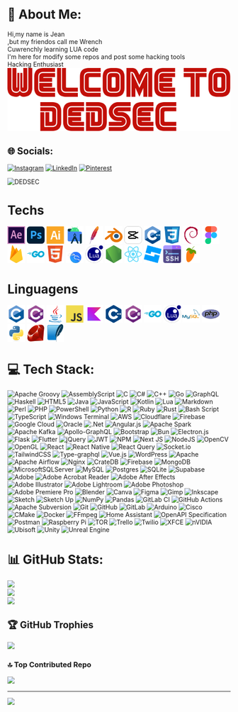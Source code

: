 <!--                                                                                                 
                                                                                                
                                                                                                
                                                                                                
                                                                                                
                                                                                                
                                                                                                
                                             ▓█████▓                                            
                                         ░█████▓░██████░                                        
                                      ▒█████▓      ░██████▒                                     
                                   ▒██████░           ▒██████░                                  
                                ▒██████░                 ▒██████░                               
                              ▓█████▒                       ▓█████▒                             
                           ░█████▓                             ██████                           
                         ░█████░                                 ▒█████                         
                        █████                                       ████▓                       
                      ░█████████▓▒░                              ░▒▓██████                      
                      ▓█████████████████████▓░░       ░░▓█████████████████▒                     
                      ██████████  ▓██▓██████████████████████████▓  ███████▓                     
                      ███████████  ░   ████████████████████▓  ░▒ ░█████████                     
                      ████████████   ▒███████████████████████   ▓███████▓██                     
                     ▒█▓████████░    ████████████████████████    ███████ ▓█                     
                     ▒█▒░██████▓  ██  ▓████████▓▒▒▓█████████ ░█▓  █████▒ ▒█▒                    
                     ▓█▒ ░███████████░ █████░        ▒████▓ ▒█████████▒  ░█▒                    
                     ████░ ▓████████████▒               ░████████████░   ░██                    
                     ██████▒ ▒██████▓     ▒███████████▒    ░███████▒   ▒████                    
                     ██▒█████▓         ▒█████████████████▒          ░███████                    
                     ██░▒██████▒      █████ ▓███████ ▓█████░       ██████▒██                    
                     ██░ ▒░▓██████▓  █████▓▓▒███████░▓▓█████░  ░█████▒░█░ ██                    
                    ░██░  ███▓ ░████████████████████████████████▒ ░████▒  ██                    
                    ░██░   ███████████▒ ▓███░███████▓███░░████████████▒   ██                    
                    ░██░    ▒████▓█████████░ ░████▒  █████████▓████▒▒▒   ░██                    
                     ██▒     █████████▒██████████████████▓▓█████████░    ▒██                    
                     ▓██      ▓██████ ░██████░ ██▒ ██████▓░▒███████      ██▓                    
                      ▓██       ████████████▒▓████▓░█████████████░      ██▓                     
                       ░██       ░▓██████████▒███████████████▓█▒       ██▒                      
                         ██        ▒██▒░████▓ ▓███ ▓████░▒███▒        ██                        
                          ▒█░        ▒███████████████████▓▒░        ░█▓                         
                            █▒         ▓█████ ████ ██████          ░█░                          
                             ▒█          ▒████████████▒           ▓▓                            
                               █            ▓██████▓             █                              
                                ▒░                              ▒                               
                                ⢸⣿⣿⣿⣿⣿⣿⣿⣿⣿⣿⣿⣿⣿⣿⣿⣿⣿⣿⣿⣿⣿⣿⣿⣿⣿⣿⣿⣿⣿⣿⣿⣿⣿⣿⣿⣿⣿⣿⣿⣿⣿⣿⣿⣿⣿⣿⣿⣿⣿⣿⣿⣿⣿⣿⣿⣿⣿⣿⣿⣿⣿⣿⣿⣿⣿⣿⣿⣿⣿⣿⣿⣿⣿⣿⣿⣿⣿⣿⣿⣿⣿⣿⣿⣿⣿⣿⣿⣿⣿⣿⣿⣿⣿⣿⣿⣿⡇
⢸⣿⣿⣿⣿⣿⣿⣿⣿⣿⣿⣿⣿⣿⣿⣿⣿⣿⣿⣿⣿⣿⣿⣿⣿⣿⣿⣿⣿⣿⣿⣿⣿⣿⣿⣿⣿⣿⣿⣿⣿⣿⣿⣿⣿⣿⣿⣿⣿⣿⣿⣿⣿⣿⣿⣿⣿⣿⣿⣿⣿⣿⣿⣿⣿⣿⣿⣿⣿⣿⣿⣿⣿⣿⣿⣿⣿⣿⣿⣿⣿⣿⣿⣿⣿⣿⣿⣿⣿⣿⣿⣿⣿⣿⣿⣿⣿⡇
⢸⣿⣿⣿⣿⣿⣿⣿⣿⣿⣿⣿⣿⣿⣿⣿⣿⣿⣿⣿⣿⣿⣿⣿⣿⣿⣿⣿⣿⣿⣿⣿⣿⣿⣿⣿⣿⣿⣿⣿⣿⣿⣿⣿⣿⣿⣿⣿⣿⣿⣿⣿⣿⣿⣿⣿⣿⣿⣿⣿⣿⣿⣿⣿⣿⣿⣿⣿⣿⣿⣿⣿⣿⣿⣿⣿⣿⣿⣿⣿⣿⣿⣿⣿⣿⣿⣿⣿⣿⣿⣿⣿⣿⣿⣿⣿⣿⡇
⢸⣿⣿⣿⣿⣿⣿⣿⣿⣿⣿⣿⣿⣿⣿⣿⣿⣿⣿⣿⣿⣿⣿⣿⣿⣿⣿⣿⣿⣿⣿⣿⣿⣿⣿⣿⣿⣿⣿⣿⣿⣿⣿⣿⣿⣿⣿⣿⣿⣿⣿⣿⣿⣿⣿⣿⣿⣿⣿⣿⣿⣿⣿⣿⣿⣿⣿⣿⣿⣿⣿⣿⣿⣿⣿⣿⣿⣿⣿⣿⣿⣿⣿⣶⣶⣿⣧⣤⣶⣿⣿⣿⣿⣿⣿⣿⣿⡇
⢸⣿⣿⣿⣿⣿⣿⣿⣿⣿⣿⣿⣿⣿⣿⣿⣿⣿⣿⣿⣿⣿⣿⣿⣿⣿⣿⣿⣿⣿⣿⣿⣿⣿⣿⣿⣿⣿⣿⣿⣿⣿⣿⣿⣿⣿⣿⣿⣿⣿⣿⣿⣿⣿⣿⣿⣿⣿⣿⣿⣿⣿⣿⣿⣿⣿⣿⣿⣿⣿⣿⣿⣿⣿⣿⣿⣿⣿⣿⣿⣿⣿⣿⣿⣿⣿⣿⣿⣿⣿⣿⣿⣿⣿⣿⣿⣿⡇
⢸⣿⣿⣿⣿⣿⣿⣿⣿⣿⣿⣿⣿⣿⣿⣿⣿⣿⣿⣿⣿⣿⣿⣿⣿⣿⣿⣿⣿⣿⣿⣿⣿⣿⣿⣿⣿⣿⣿⣿⣿⣿⣿⣿⣿⣿⣿⣿⣿⣿⣿⣿⣿⣿⣿⣿⣿⣿⣿⣿⣟⣿⣿⣿⣿⣿⣿⣛⡛⡿⢿⣿⣿⣿⣿⣿⣿⣿⣿⣿⣿⣿⣿⣿⣿⣿⣿⣿⣿⣿⣿⣿⣿⣿⣿⣿⣿⡇
⢸⣿⣿⣿⣿⣿⣿⣿⣿⣿⣿⣿⣿⣿⣿⣿⣿⣿⣿⣿⣿⣿⣿⣿⣿⣿⣿⣿⣿⣿⣿⣿⣿⣿⣿⣿⣿⣿⣿⣿⣿⣿⣿⣿⣿⣿⣿⣿⣿⣿⣿⣿⣿⣿⡿⢿⣹⣽⣿⣿⣿⣿⣿⣿⣿⣿⣾⣿⣿⣷⣦⣌⣹⣿⣿⣿⣿⣿⣿⣿⣿⣿⣿⣿⣿⣿⣿⣿⣿⣿⣿⣿⣿⣿⣿⣿⣿⡇
⢸⣿⣿⣿⣿⣿⣿⣿⣿⣿⣿⣿⣿⣿⣿⣿⣿⣿⣿⣿⣿⣿⣿⣿⣿⣿⣿⣿⣿⣿⣿⣿⣿⣿⣿⣿⣿⣿⣿⣿⣿⣿⣿⣿⣿⣿⣿⣿⣿⣿⣿⣿⡿⣯⣴⣿⣿⣿⣿⣿⣿⣿⣿⣿⣿⣿⣿⣿⣿⣿⣿⣿⣿⣯⡹⢿⣿⣿⣿⣿⣿⣿⣿⣿⣿⣿⣿⣿⣿⣿⣿⣿⣿⣿⣿⣿⣿⡇
⢸⣿⣿⣿⣿⣿⣿⣿⣿⣿⣿⣿⣿⣿⣿⣿⣿⣿⣿⣿⣿⣿⣿⣿⣿⣿⣿⣿⣿⣿⣿⣿⣿⣿⣿⣿⣿⣿⣿⣿⣿⣿⣿⣿⣿⣿⣿⣿⣿⣿⣿⠋⣴⣿⣼⣿⣿⣿⣿⣿⣿⣿⣿⣿⣿⣿⣿⣿⣿⣿⣿⣿⣿⣿⣷⣌⢿⣿⣿⣿⣿⣿⣿⣿⣿⣿⣿⣿⣿⣿⣿⣿⣿⣿⣿⣿⣿⡇
⢸⣿⣿⣿⣿⣿⣿⣿⣿⣿⣿⣿⣿⣿⣿⣿⣿⣿⣿⣿⣿⣿⣿⣿⣿⣿⣿⣿⣿⣿⣿⣿⣿⣿⣿⣿⣿⣿⣿⣿⣿⣿⣿⣿⣿⣿⣿⣿⣿⣿⠃⣾⣷⣾⣿⣿⣿⣿⣿⣿⣿⣿⣿⣿⣿⣿⣿⣿⣿⣿⣿⣿⣿⡟⣿⣿⡬⢿⣿⣿⣿⣿⣿⣿⣿⣿⣿⣿⣿⣿⣿⣿⣿⣿⣿⣿⣿⡇
⢸⣿⣿⣿⣿⣿⣿⣿⣿⣿⣿⣿⣿⣿⣿⣿⣿⣿⣿⣿⣿⣿⣿⣿⣿⣿⣿⣿⣿⣿⣿⣿⣿⣿⣿⣿⣿⣿⣿⣿⣿⣿⣿⣿⣿⣿⣿⣿⣿⡏⢸⣿⣿⣿⣿⣿⣿⣿⣿⣿⣿⣿⣿⣿⣿⣿⣿⣿⣿⣿⣿⣿⣿⣿⣻⣿⣿⡈⣿⣿⣿⣿⣿⣿⣿⣿⣿⣿⣿⣿⣿⣿⣿⣿⣿⣿⣿⡇
⢸⣿⣿⣿⣿⣿⣿⣿⣿⣿⣿⣿⠿⠟⣿⣉⣭⣭⣭⡿⣿⣻⡿⣿⣿⣿⣿⣿⣿⣿⣿⣿⣿⣿⣿⣿⣿⣿⣿⣿⣿⣿⣿⣿⣿⣿⣿⣿⣿⠃⣿⡏⣿⣿⣿⣿⣿⣿⣿⣿⣿⣿⣿⣿⣿⣿⣿⣿⣿⣿⣿⣿⣿⣿⡏⣿⣿⣧⣿⣿⣿⣿⣿⣿⣿⣿⣿⣿⣿⣿⣿⣿⣿⣿⣿⣿⢿⡃
⢸⣿⣿⣿⣿⣿⣿⣿⣿⡿⢋⣤⢶⣿⣿⣿⣿⣿⣿⣿⣿⣿⣷⣿⣟⣿⣿⣿⣿⣿⣿⣿⣿⣿⣿⣿⣿⣿⣿⣿⣿⣿⣿⣿⣿⣿⣿⣿⣿⡇⢹⣷⣹⣿⣿⣿⣿⣿⣿⣿⣿⣿⣿⣿⣿⣿⣿⡿⠛⠛⠻⠿⠿⢿⣿⣿⣟⣹⣿⣿⣿⣿⣿⣿⣿⣿⣿⣿⣿⣿⣿⣿⣿⣿⣿⢿⣾⡇
⢸⣿⣿⣿⣿⣿⣿⣿⠏⣠⣿⣿⣿⣿⣿⣿⣿⣿⣿⣿⣿⣿⣿⣿⣿⣿⣿⣿⣿⣿⣿⣿⣿⣿⣿⣿⣿⣿⣿⣿⣿⣿⣿⣿⣿⣿⣿⣿⣿⡇⢸⣿⡏⢹⣿⣿⣿⡿⠟⠛⠛⠿⣿⣿⣿⣿⣿⠀⠐⠛⠛⠃⠀⢢⠀⢹⣿⡟⣿⣿⣿⣿⣿⣿⣿⣿⣿⣿⣿⣿⣿⣿⣿⢳⣾⣿⣿⡇
⢸⣿⣿⣿⣿⣿⣿⡏⢰⣿⣿⣿⣿⣿⣿⣿⣿⣿⣿⣿⣿⣿⣿⣿⣿⣿⣿⣹⢿⣿⣿⣿⣿⣿⣿⣿⣿⣿⣿⣿⣿⣿⣿⣿⣿⣿⣿⣿⣿⣧⢸⡟⣿⠀⣿⡿⠋⠀⠂⠀⠀⠀⠹⣿⡖⣿⣿⠀⠀⠀⠀⠀⠀⢸⠿⠀⣿⣴⣿⣿⣿⣿⣿⣿⣿⣿⣿⣿⣿⣿⣿⣿⣿⣾⣿⣿⣿⡇
⢸⣿⣿⣿⣿⣿⡏⢠⡿⣿⣿⣿⣿⣿⣿⣿⣿⣿⣿⣿⣿⣿⣿⣿⣿⣿⣿⣿⠾⣿⣿⣿⣿⣿⣿⣿⣿⣿⣿⣿⣿⣿⣿⣿⣿⣿⣿⣿⣿⣿⣆⢳⣻⣶⡟⠀⠀⠀⠀⠀⢸⠃⠀⣿⠧⠛⢿⣄⡀⠀⠀⣀⢀⠾⠀⢸⣿⣶⡿⣿⣿⣿⣿⣿⣿⣿⣿⣿⣿⣿⣿⣿⣿⢻⣿⣿⣿⠇
⢸⣿⣿⣿⣿⣿⠁⠋⠀⣿⣿⣿⣿⣿⣿⣿⣿⣿⣿⣿⣿⣿⣿⣿⣿⣿⣿⣿⠀⣿⣿⣿⣿⣿⣿⣿⣿⣿⣿⣿⣿⣿⣿⣿⣿⣿⣿⣿⣿⣿⣿⣦⠹⣻⡇⠀⠀⠀⠀⠀⠘⠀⣰⡏⠀⠀⠀⠻⣿⣶⣤⣉⣉⣠⣴⣿⣿⣿⢁⣿⣿⣿⣿⣿⣿⣿⣿⣿⣿⣿⣿⣿⣿⣼⡿⠋⠀⠀
⢸⣿⣿⣿⣿⣿⡇⠀⢠⣿⣿⣿⣿⣿⣿⣿⣿⣿⣿⣿⣿⣿⣿⣿⣿⡿⢿⣿⢰⣿⣿⣿⣿⣿⣿⣿⣿⣿⣿⣿⣿⣿⣿⣿⣿⣿⣿⣿⣿⣿⣿⣿⣆⠱⢾⡄⠀⠀⠀⠀⠀⣠⣿⠀⠀⠀⠀⠀⢻⣿⣿⣿⣿⣿⣿⣿⡍⢡⣾⣿⣿⣿⣿⣿⣿⣿⣿⣿⣿⣿⣿⣿⡼⡄⠀⠀⠀⠀
⢸⣿⣿⣿⣿⣿⠀⢰⠋⠉⠀⠀⠀⠀⠈⣿⣿⣿⡿⠿⢿⣿⣿⣿⡿⣡⣿⡟⣸⣿⣿⣿⣿⣿⣿⣿⣿⣿⣿⣿⣿⣿⣿⣿⣿⣿⣿⣿⣿⣿⣿⣿⣿⡆⢾⣿⣶⣀⣀⣶⣿⣿⣿⣦⣀⣤⢦⣤⣿⣿⣿⣿⣿⠟⢋⡿⢇⢸⣿⣿⣿⣿⣿⣿⣿⣿⣿⣿⣿⣿⣿⣿⣧⠙⣄⠀⠀⠀
⢸⣿⣿⣿⣿⡿⠃⡄⠀⠀⠀⠰⠀⠀⣠⡯⣽⡛⠀⠀⡀⠈⠻⣿⡧⣾⠏⣰⣿⣿⣿⣿⣿⣿⣿⣿⣿⣿⣿⣿⣿⣿⣿⣿⣿⣿⣿⣿⣿⣿⣿⣿⣿⣿⡌⠿⠿⠿⣿⣿⣿⣿⣿⣿⣿⣿⣿⣿⣿⣿⣿⣿⣿⣧⣿⠃⢸⠈⣿⣿⣿⣿⣿⣿⣿⣿⣿⣿⣿⣿⣿⣿⣿⡇⣼⣟⡶⡆
⢸⣿⣿⣿⣿⡇⠸⣿⣦⡀⠀⣀⣠⣾⠟⠃⢿⣧⠀⠀⠁⠘⠀⠘⣇⠀⣰⣿⣿⣿⣿⣿⣿⣿⣿⣿⣿⣿⣿⣿⣿⣿⣿⣿⣿⣿⣿⣿⣿⣿⣿⣿⣿⣿⣿⣿⣶⡀⠘⢿⡿⣿⣿⣿⣿⣿⣿⠻⣿⣿⣿⡟⢃⣡⡧⠀⣾⠀⣿⣿⣿⣿⣿⣿⣿⣿⣿⣿⣿⣿⣿⣿⣿⣷⣮⣙⠳⡇
⢸⣿⣿⣿⣿⣿⡶⢈⢛⣿⣿⣿⡿⠋⢀⡆⢸⣿⡀⠀⠦⠄⠀⣸⡇⣴⣿⣿⣿⣿⣿⣿⣿⣿⣛⣿⣷⣶⣷⣶⣾⣍⠻⣿⣿⣿⣿⣿⣿⣿⣿⣿⣿⣿⣿⣿⣿⣇⠀⠈⠓⠿⡿⣿⡟⣻⢩⣯⣽⣷⠙⠃⠈⠁⢠⠴⡞⢰⣿⣿⣿⣿⣿⣿⣿⣿⣿⣿⣿⣿⣿⣿⣿⣿⣿⣿⣷⡄
⢀⠸⣿⣿⣿⣿⠃⡼⢻⣿⣿⣟⣣⣀⡈⠁⢸⣿⣿⣿⣶⣾⢯⣿⢻⣿⣿⣿⣿⣿⣿⣿⢳⣿⣿⣿⣿⣿⣿⣿⣿⣿⣷⡌⢿⣿⣿⣿⣿⣿⣿⣿⣿⣿⣿⣿⣿⣿⡄⠀⠁⠑⡓⠛⠃⠉⣈⠉⠀⠀⠀⠀⠀⣀⣾⣾⡐⣿⣿⣿⣿⣿⣿⣿⣿⣿⣿⣿⣿⣿⣿⣿⣿⣿⣿⣿⣿⡇
⠸⠆⢻⣿⣿⡟⢰⣷⠀⠪⢝⡻⢿⣿⣿⣿⣿⣿⣿⢿⣩⡷⢂⣼⣿⣿⣿⣿⣿⣿⡟⠉⠋⠁⠈⢿⣿⠃⠀⠈⠙⢿⣿⣿⠈⣿⣿⣿⣿⣿⣿⣿⣿⣿⣿⣿⣿⣿⣷⣀⠀⠀⢳⣀⠀⡀⢀⠀⣀⣠⣖⢺⣟⣛⢸⣿⠁⣿⣿⣿⣿⣿⣿⣿⣿⣿⣿⣿⣿⣿⣿⣿⣿⣿⣿⣿⣿⡇
⠀⠀⢸⣿⣿⣧⠘⣿⣇⢀⠀⠁⠘⠐⠗⠾⠿⠿⠧⣼⣿⠇⣾⣿⣿⣿⣿⣿⣿⣿⣿⠀⠀⣠⣀⣀⣹⣷⡀⠀⠀⠀⠀⢻⠀⣿⣿⣿⣿⣿⣿⣿⣿⣿⣿⣿⣿⣿⣿⣿⣿⣷⠐⣍⣧⣽⣬⣧⣼⣿⣿⣿⣿⣿⡿⠟⠀⡛⣿⣿⣿⣿⣿⣿⣿⣿⣿⣿⣿⣿⣿⣿⣿⣿⣿⣿⣿⡇
⢸⢃⣸⣿⣿⣿⣧⠸⣿⣿⣤⣀⣆⠠⢠⠤⠤⣤⣶⣼⡟⢰⣿⣿⣿⣿⣿⣿⣿⣿⣿⡌⡹⠋⠉⠽⠿⣿⣿⡄⠺⠣⠀⣾⢠⣿⣿⣿⣿⣿⣿⣿⣿⣿⣿⣿⣿⣿⣿⣿⣿⣿⣧⠹⣾⣿⣿⣿⣿⣿⣿⣿⠟⠋⠀⣠⡞⠀⣿⣿⣿⣿⣿⣿⣿⣿⣿⣿⣿⣿⣿⣿⣿⣿⣿⣿⣿⡇
⠘⣸⣿⣿⣿⣿⣿⣆⠻⣿⣿⣿⣿⣿⣿⣿⣿⡿⠟⢉⣴⣿⣿⣿⣿⣿⣿⣿⣿⣿⣿⣧⡁⠀⠀⠀⠀⠈⠙⠃⠀⣇⡐⠃⣼⣿⣿⣿⣿⢿⣷⣦⣍⣻⡛⣿⣿⣿⣿⣿⣿⣿⣿⣿⣿⣿⣶⡯⣝⣿⣿⣷⣶⣶⠛⣿⣿⣧⠸⣿⣿⣿⣿⣿⣿⣿⣿⣿⣿⡟⣿⣟⣻⣟⠛⠛⠿⡇
⢰⣿⣿⣿⣿⣿⣿⣿⣷⠀⢩⣟⡛⠿⠿⠛⢉⣠⡔⠒⢠⣿⣿⣿⣿⣿⣿⣿⣿⣿⣿⣿⣿⣾⡄⢠⠀⠀⠀⠀⢸⠟⠉⠈⣿⣿⣿⣿⠇⣘⣻⣻⣿⢻⣿⣷⡿⠿⡛⢿⣟⣿⣿⣿⡿⣛⣻⣿⡇⠉⠀⠀⠉⠁⢠⣿⡏⢹⣿⣷⣾⣿⣍⢻⣿⣿⣿⣿⣿⡿⢿⣿⣿⣿⣿⣿⣷⡆
⢨⣭⣉⣿⡿⠟⠋⠐⠺⠂⣿⣤⣏⢙⣿⣿⣿⠛⠃⠀⠻⠿⣿⣿⣿⣿⣿⣿⣿⣿⣿⣿⣿⣟⠁⠈⠀⠀⠀⢠⡾⢶⠋⡀⢹⣿⣿⣏⣿⣿⣿⣿⣿⣉⡁⠹⣿⡌⣿⣿⡿⠉⠉⠀⣀⣀⡀⠈⠁⠨⠀⠀⠀⠀⠊⠙⢃⠈⠍⠉⣿⣿⡿⠟⠛⠛⠛⢉⣉⣭⣿⣿⣿⡆⢉⠉⠁⡄
⠈⠻⢿⣟⠁⠀⠀⠀⠀⠒⠈⠙⠻⠿⣿⣿⣿⠏⠉⠉⠑⢶⣦⡉⢻⣿⣿⣿⣿⡿⠿⠿⣿⣿⡀⠀⠀⠃⢀⣾⡏⠉⠙⠀⠈⣿⣿⣇⣹⣿⣿⣿⣿⣏⠀⠂⢸⣿⣿⣼⠀⠀⠀⠀⠀⠠⠄⠀⠀⠀⣀⣀⣀⡀⠂⢀⣩⣴⣶⠿⠛⠉⠀⢠⣤⡄⠯⣾⣿⣿⣿⣿⣿⠇⠀⠻⠀⠀
⠀⠀⣀⠙⣿⣶⣤⣀⡈⢀⣿⣿⣶⣶⣤⣴⣾⠀⠀⠀⠀⠀⣻⣿⣤⣿⣷⣶⣿⣿⣿⣷⣷⣦⣥⠆⣠⣾⣿⠟⠓⠀⠀⡀⠀⠈⠍⠛⢉⣿⣿⣿⣿⣿⡆⠀⣶⡻⣿⡿⠙⢻⣿⣶⣿⣶⣶⣶⣤⣾⣿⣿⣿⣿⣿⠿⠛⡉⠀⠀⠀⠊⢀⣼⣿⠻⣿⣿⣿⣿⣿⣿⣿⡀⠀⠀⡀⠀
⢀⠀⢻⣇⠙⣽⠛⠿⢿⣾⣿⣿⣿⣿⣿⡏⢀⣤⣴⣾⣿⣿⣿⣿⣿⡛⠋⠉⠉⠉⠉⠛⣿⣿⣿⡁⢈⠉⢁⣀⠀⠀⠘⠒⢂⡀⠄⠉⢹⣿⠿⠟⠛⠁⠀⠀⢻⣷⡆⠀⣾⣿⣿⣿⣿⣿⣿⣿⣿⠹⠿⠿⠛⠉⠀⠐⠋⠡⠀⡀⠀⣠⣾⡟⢻⣷⣿⣿⣿⣿⣿⣿⣿⣷⡀⠀⠁⠀
⠀⠀⠈⠛⣷⣤⣀⡀⣾⣿⣿⣿⣿⣿⣿⣧⠸⡿⠟⠛⠉⠁⢠⣿⣿⠃⠀⠀⠀⠀⠀⣼⣿⣿⣿⣿⠀⠈⣿⣿⡷⠉⢙⣩⠅⢠⣤⣤⣿⣿⠆⣠⠀⠀⡀⠀⠀⠹⣷⡀⠙⢿⣿⣿⣿⣿⣿⠏⢁⡀⠀⠀⠀⠀⠀⠀⢀⣐⣉⣴⣾⣿⠟⠀⠀⣿⣿⣧⣿⣿⣿⣫⠟⢻⣷⠀⠀⡀
⠀⠀⠀⠀⢌⠙⠻⣿⡏⠁⣀⠀⠙⠛⠋⠁⠀⠀⠀⢀⣠⣴⣿⣿⠃⠀⠀⠀⠀⠀⢸⣿⣿⣿⣿⣃⣀⣀⠙⠟⢀⣀⡀⠀⣀⡸⢿⣿⣿⠇⣼⣷⣇⣰⠀⠀⠀⠀⠻⢷⡀⠈⢿⣿⠛⠛⠁⢠⣾⣿⣿⣿⡿⠻⡿⠿⠟⠛⣉⠙⢉⣀⣀⠀⢸⣿⡗⢸⣿⣿⡿⠃⡄⣿⣿⣇⠈⠁
⢸⣦⣀⠀⠀⠀⠀⠈⣷⣿⣿⣿⣷⣦⢿⣿⣶⡿⠿⠟⠛⠋⠉⢳⣧⠀⠀⠀⡠⠖⠋⣿⡿⣿⣿⠈⢍⠻⣿⠇⠘⠀⠈⠉⠀⢠⣾⣿⡏⠀⣿⣿⡿⢿⣀⡀⠀⣀⣠⣤⣧⣤⡀⠀⠀⠀⠐⠟⠛⠉⠁⠀⠀⠀⠂⠘⠓⠚⢁⠔⠀⠀⠈⢁⣼⣿⠟⡿⣿⡏⢀⣾⣇⢸⣿⣿⡄⠀
⠈⢿⠿⢿⣦⣤⡀⠺⠛⠿⢿⣿⡿⠋⠀⣀⠘⠉⠀⠀⠀⠀⠀⣸⣿⠀⢀⠎⣠⣾⢰⣿⡽⣿⣿⠀⠤⠠⣤⡆⠀⠲⠶⢶⣶⣾⣿⣿⣥⣞⡁⢹⣷⣈⣿⣷⣿⣿⣿⣿⣿⣿⣿⣷⣶⡦⠀⢠⡶⠀⠀⠀⠀⠀⢀⡀⠀⠀⠀⠐⢃⣸⣶⣿⣿⣯⡿⣱⣿⡇⢼⣿⣿⢸⣿⣿⡷⠀
⠐⠢⠀⠀⠉⠉⠛⣷⣦⣄⣸⣥⣀⣠⣦⣤⣤⣤⣤⣶⣦⣾⣿⡿⠃⢀⡌⢰⣿⡿⢸⣿⡇⣿⣿⣇⣀⣀⠈⠉⠀⣀⡀⠀⢠⣿⣿⡏⢨⢹⣷⢸⣿⣿⡌⠙⠿⠿⢿⣿⣏⣿⣿⣿⣧⠀⡆⢸⣿⣄⠀⠀⠀⠀⠈⢓⣀⣤⣴⣾⣿⣿⡿⣿⠟⠁⠀⢹⣿⣿⡌⣿⣿⢸⣿⣿⡇⡄
⠀⠀⠀⠀⠀⠀⠀⠀⠀⠀⠀⠀⠀⠀⠀⠀⠀⠀⠀⠀⠀⠀⠀⠀⠀⠀⠀⠀⠀⠀⠀⠀⠀⠀⠀⠀⠀⠀⠀⠀⠀⠀⠀⠀⠀⠀⠀⠀⠀⠀
⠀⠀⠀⠀⠀⠀⠀⠀⠀⠀⠀⠀⠀⠀⠀⠀⠀⠀⠀⠀⠀⠀⠀⠀⠀⠀⠀⠀⠀⠀⠀⠀⠀⠀⠀⠀⠀⠀⠀⠀⠀⠀⠀⠀⠀⠀⠀⠀⠀⠀
⠀⠀⠀⠀⠀⠀⠀⠀⠀⠀⠀⠀⠀⠀⠀⠀⠀⠀⠀⠀⠀⠀⠀⠀⠀⣀⣀⣀⣀⡀⠀⠀⠀⠀⠀⠀⠀⠀⠀⠀⠀⠀⠀⠀⠀⠀⠀⠀⠀⠀
⠀⠀⠀⠀⠀⠀⠀⠀⠀⠀⠀⠀⠀⠀⠀⠀⠀⠀⠀⠀⠀⠀⢀⣴⣿⣿⣿⣿⣿⣿⣷⡄⠀⠀⠀⠀⠀⠀⠀⠀⠀⠀⠀⠀⠀⠀⠀⠀⠀⠀
⠀⠀⠀⠀⠀⠀⠀⠀⠀⠀⠀⠀⠀⠀⠀⠀⠀⠀⠀⠀⠀⣴⣿⣿⣿⡿⣿⣿⣿⣿⣿⣿⡄⠀⠀⠀⠀⠀⠀⠀⠀⠀⠀⠀⠀⠀⠀⠀⠀⠀
⠀⠀⠀⠀⠀⠀⠀⠀⠀⠀⠀⠀⠀⠀⠀⠀⠀⠀⠀⠀⠀⣿⣿⣿⣿⠇⣿⠟⠻⢿⣿⠿⣧⠀⠀⠀⠀⠀⠀⠀⠀⠀⠀⠀⠀⠀⠀⠀⠀⠀
⠀⠀⠀⠀⠀⠀⠀⠀⠀⠀⠀⠀⠀⠀⠠⡗⠀⠀⠀⠀⠀⣿⣿⡿⢏⣞⠁⠀⠀⢸⣏⠀⠀⠀⠀⠀⠀⠀⠀⠀⠀⠀⠀⠀⠀⠀⠀⠀⠀⠀
⠀⠀⠀⠀⠀⠀⠀⠀⠀⠀⠀⠀⠀⠀⢰⠇⠀⠀⠀⠀⠀⠹⣧⠚⠻⣿⣧⣴⣶⠋⠉⣶⡶⠀⠀⠀⠀⠀⠀⠀⠀⠀⠀⠀⠀⠀⠀⠀⠀⠀
⠀⠀⠀⠀⠀⠀⠀⠀⠀⠀⠀⠀⠀⣤⢐⢀⡀⠀⠀⠀⠀⠀⠙⠐⣶⡆⠀⢹⣿⣶⣶⡏⠀⠀⠀⠀⠀⠀⠀⠀⠀⠀⠀⠀⠀⠀⠀⠀⠀⠀
⠀⠀⠀⠀⠀⠀⠀⠀⠀⠀⠀⣠⢫⡇⠾⢸⡇⡇⠀⠀⠀⠀⠀⠀⣿⣿⣄⣀⣀⣈⣈⠀⠀⠀⠀⠀⠀⠀⢀⢤⣀⠀⠀⠀⠀⠀⠀⠀⠀⠀
⠀⠀⠀⠀⠀⠀⠀⠀⠀⠀⠀⠻⡜⠇⡇⡸⢰⠇⠀⠀⠀⠀⠀⠀⠀⣉⣛⣛⠻⣿⡿⠇⠀⠀⠀⠀⠀⠀⠀⠶⣍⡑⡀⠀⠀⠀⠀⠀⠀⠀
⠀⠀⠀⠀⠀⠀⠀⠀⠀⠀⠀⠀⠙⡀⠠⠀⠃⠀⠀⠀⠀⠀⠀⠀⣐⣒⣚⡙⠁⠀⠀⠀⠀⠀⠀⠀⠀⠀⣰⡶⠀⣿⣷⠀⠀⠀⠀⠀⠀⠀
⠀⠀⠀⠀⠀⠀⠀⠀⠀⠀⠀⠀⢰⣶⢠⣥⢀⣀⠀⠀⠀⢀⠄⠀⣚⠛⠉⢉⡀⠒⠤⡀⠀⠀⠀⠀⠀⠀⠈⠉⢰⣿⠹⠀⠀⠀⠀⠀⠀⠀
⠀⠀⠀⠀⠀⠀⠀⠀⠀⠀⠀⠀⢸⣇⣿⢁⠈⣩⣭⢩⡀⠀⢀⣠⣤⣤⠶⢠⣤⣦⡐⣂⡀⠡⣦⢠⣤⣥⡀⠀⢀⣍⣀⡄⠀⠀⠀⠀⠀⠀
⠀⠀⠀⠀⠀⠀⠀⠀⠀⠀⠀⠀⣿⣿⡇⣿⡇⡿⢡⠈⠷⣄⡀⠉⠉⠉⠁⠈⠻⣿⠃⠈⠀⢀⠀⡘⢿⣿⠃⠀⠈⠻⣿⡇⠀⠀⠀⠀⠀⠀
⠀⠀⠀⠀⠀⠀⠀⠀⠀⠀⠀⠀⣿⣿⣿⡟⢰⠇⠈⢧⣀⠈⠉⠛⠛⠛⠛⢋⡀⢻⣧⠀⠀⠉⢀⡹⠌⢻⣧⠀⠀⢸⡎⠁⠀⠀⠀⠀⠀⠀
⠀⠀⠀⠀⠀⠀⠀⠀⠀⠀⠀⠀⠙⣿⡏⠁⠈⠀⢦⡀⠉⠛⠷⠶⠶⠶⠞⠋⠁⠻⣿⡆⠉⠒⠚⠀⡀⠀⠹⣷⡀⠸⠁⠀⠀⠀⠀⠀⠀⠀
⠀⠀⠀⠀⠀⠀⠀⠀⠀⠀⠀⠀⠀⠈⠁⠀⠀⠐⣌⠛⢶⣤⣄⣀⣀⣀⣀⣤⠞⠀⢿⣧⠑⠦⠤⠴⠃⠀⠀⠙⠟⠀⠀⠀⠀⠀⠀⠀⠀⠀
⠀⠀⠀⠀⠀⠀⠀⠀⠀⠀⠀⠀⠀⠀⠀⠀⠀⠀⠘⢷⣤⣈⠉⠛⠛⠋⠉⣀⣤⠞⢸⣧⠑⢄⡀⠀⢀⠄⠀⠀⠀⠀⠀⠀⠀⠀⠀⠀⠀⠀
⠀⠀⠀⠀⠀⠀⠀⠀⠀⠀⠀⠀⠀⠀⠀⠀⠀⠀⠀⠀⠈⠙⠛⠿⠿⠿⠛⠋⠁⠀⠀⠉⠀⠀⠈⠉⠉⠀⠀⠀⠀⠀⠀⠀⠀⠀⠀⠀⠀⠀
⠀⠀⠀⠀⠀⠀⠀⠀⠀⠀⠀⠀⠀⠀⠀⠀⠀⠀⠀⠀⠀⠀⠀⠀⠀⠀⠀⠀⠀⠀⠀⠀⠀⠀⠀⠀⠀⠀⠀⠀⠀⠀⠀⠀⠀⠀⠀⠀⠀⠀
⠀⠀⠀⠀⠀⠀⠀⠀⠀⠀⠀⠀⠀⠀⠀⠀⠀⠀⠀⠀⠀⠀⠀⠀⠀⠀⠀⠀⠀⠀⠀⠀⠀⠀⠀⠀⠀⠀⠀⠀⠀⠀⠀⠀⠀⠀⠀⠀⠀⠀
⠀⠀⠀⠀⠀⠀⠀⠀⠀⠀⠀⠀⠀⠀⠀⠀⠀⠀⠀⠀⠀⠀⠀⠀⠀⠀⠀⠀⠀⠀⠀⠀⠀⠀⠀⠀⠀⠀⠀⠀⠀⠀⠀⠀⠀⠀⠀⠀⠀⠀
⠀⠀⠀⠀⠀⠀⠀⠀⠀⠀⠀⠀⠀⠀⠀⠀⠀⠀⠀⠀⠀⠀⠀⠀⠀⠀⠀⠀⠀⠀⠀⠀⠀⠀⠀⠀⠀⠀⠀⠀⠀⠀⠀⠀⠀⠀⠀⠀⠀⠀
⠀⠀⠀⠀⠀⠀⠀⠀⠀⠀⠀⠀⠀⠀⠀⠀⠀⠀⠀⠀⠀⠀⠀⠀⠀⠀⠀⠀⠀⠀⠀⠀⠀⠀⠀⠀⠀⠀⠀⠀⠀⠀⠀⠀⠀⠀⠀⠀⠀⠀⣿⣿⣿⣿⣿⣿⣿⣿⣿⣿⣿⣿⣿⣿⣿⣿⣿⣿⣿⣿⣿⣿⣿⣿⣿⣿⣿⣿⣿⣿⣿⣿⣿⣿⣿⣿⣿⣿⣿⣿⣿⣿⣿⣿⣿⣿⡇
⣿⣿⣿⣿⣿⣿⣿⣿⣿⣿⣿⣿⣿⣿⣿⣿⣿⣿⣿⣿⣿⣿⣿⣿⣿⣿⣿⣿⣿⣿⣿⣿⣿⣿⣿⣿⣿⣿⣿⣿⣿⣿⣿⣿⣿⣿⡇
⣿⣿⣿⣿⣿⣿⣿⣿⣿⣿⣿⣿⣿⣿⣿⣿⣿⣿⣿⣿⣿⣿⣿⣿⣿⣿⣿⣿⣿⣿⣿⣿⣿⣿⣿⣿⣿⣿⣿⣿⣿⣿⣿⣿⣿⣿⡇
⣿⣿⣿⣿⣿⣿⣿⣿⣿⣿⣿⣿⣿⣿⣿⣿⣿⣿⣿⣿⣿⣿⣿⣿⣿⣿⣿⣿⣿⣿⣿⣿⣿⣿⣿⣿⣿⣿⣿⣿⣿⣿⣿⣿⣿⣿⡇
⣿⣿⣿⣿⣿⣿⠿⣿⣿⣿⣿⣿⣿⣿⣿⣿⣿⣿⣿⣿⣿⣿⣿⣿⣿⣿⣿⣿⣿⣿⣿⣿⣿⣿⣿⣿⣿⣿⣿⣿⣿⣿⣿⣿⣿⣿⡇
⣿⣿⣿⣿⡿⢫⣾⡿⠿⠿⠟⠉⣿⣿⣿⣿⣿⣿⣿⣿⣿⣿⣿⣿⣿⣿⣿⣿⣿⣿⣿⣿⣿⣿⣿⣿⣿⣿⣿⣿⣿⣿⣿⣿⣿⣿⡇
⣿⣿⣿⠟⣱⠿⣩⣄⣶⣶⢦⠮⠭⠙⢛⣿⣿⣿⣿⣿⣿⣿⣿⣿⣿⣿⣿⣿⣿⣿⣿⣿⣿⣿⣿⣿⣿⣿⣿⣿⣿⣿⣿⣿⣿⣿⡇
⣿⣿⡏⣼⡇⣾⣿⡏⣿⣉⣉⠉⠉⠄⠠⢿⡇⣿⣿⣿⣿⣿⣿⣿⣿⣿⣿⣿⣿⣿⣿⣿⣿⣿⣿⣿⣿⣿⣿⣿⣿⣿⣿⣿⣿⣿⡇
⣿⣿⢰⣿⡇⣽⢛⠛⠻⠄⠒⢀⣲⣶⣿⣶⣄⠻⣿⣿⣿⣿⣿⣿⣿⣿⣿⣿⣿⣿⣿⣿⣿⣿⣿⣿⣿⣿⣿⣿⣿⣿⣿⣿⣿⣿⡇
⣿⣯⣘⣛⡃⣿⢠⣶⣿⣿⣷⣶⣬⣛⠿⣿⣿⣧⡙⢛⣿⣿⣿⣿⣿⣿⣿⣿⣿⣿⣿⣿⣿⣿⣿⣿⣿⣿⣿⣿⣿⣿⣿⣿⣿⣿⡇
⣿⣿⣿⣿⡇⡏⣾⣿⣿⣿⣿⣿⣿⣿⣷⣤⡙⢿⣷⡌⢉⣿⣿⣿⣿⣿⣿⣿⣿⣿⣿⣿⣿⣿⣿⣿⣿⣿⣿⣿⣿⣿⣿⣿⣿⣿⡇
⣿⣿⣿⣿⣷⢰⣿⣿⣿⣿⣿⣿⣿⣿⣿⣿⣡⡎⠟⣡⣾⣿⣿⣿⠿⠿⣿⣿⣿⣿⣿⣿⣿⣿⣿⣿⣿⣿⣿⣿⣿⣿⣿⣿⣿⣿⡇
⣿⣿⣿⣿⡇⠹⠿⢿⣿⣿⣿⣿⣿⣿⣿⣿⡟⣡⣾⣿⡿⢋⣅⣀⣿⣿⣇⣂⣨⡙⢿⣿⣿⣿⣿⣿⣿⣿⣿⣿⣿⣿⣿⣿⣿⣿⡇
⣿⣿⣿⠟⣠⣤⣤⣤⣄⡈⠙⠻⣿⢃⣿⠋⣼⣿⣿⣿⠃⣸⣿⣿⣿⣵⣾⣿⡟⢿⣆⢻⣿⣿⣿⣿⣿⣿⣿⣿⣿⣿⣿⣿⣿⣿⡇
⣿⣿⣿⢸⣿⣿⣿⣿⣿⣿⣷⣤⡈⡘⢿⢸⣿⣿⣿⣏⢘⡓⣿⢒⣚⡻⢿⣿⣇⢸⣿⢸⣿⣿⣿⣿⣿⣿⣿⣿⣿⣿⣿⣿⣿⣿⡇
⣿⣿⡇⣸⣿⣿⣿⣿⣿⣿⣿⣿⣷⣌⢲⡘⣿⣿⣿⣿⠸⠣⠹⠙⣿⡿⢸⡟⡿⣿⠁⣼⣿⣿⣿⣿⣿⣿⣿⣿⣿⣿⣿⣿⣿⣿⡇
⣿⣿⢡⣿⣿⣿⣿⣿⣿⣿⣿⣿⣿⣿⣦⠳⡜⢿⣿⣧⠰⡂⠃⣦⣬⠴⣷⠄⢊⡼⢣⣿⣿⣿⣿⣿⣿⣿⣿⣿⣿⣿⣿⣿⣿⣿⡇
⣿⡟⣼⣿⣿⣿⣿⣿⣿⣿⣿⣿⣿⣿⣿⣧⡹⠀⡙⢿⡇⠀⠒⠛⠟⢰⡆⠄⢨⣴⣿⣿⣿⣿⣿⣿⣿⣿⣿⣿⣿⣿⣿⣿⣿⣿⡇
⣿⡇⠃⢻⠏⣹⣿⣿⣿⣿⣿⣿⣿⣿⣿⣿⣧⢸⣿⣄⢻⣶⡆⠀⣾⡟⠀⠿⢠⣿⣿⣿⣿⣿⣿⣿⣿⣿⣿⣿⣿⣿⣿⣿⣿⣿⡇
⣿⠃⠀⠈⡀⣿⣿⣿⣿⣿⣿⣿⣿⣿⣿⣿⣿⠘⣿⣿⣇⢻⣧⡀⠉⣀⠎⠀⣿⣿⣿⣿⣿⣿⣿⣿⣿⣿⣿⣿⣿⣿⣿⣿⣿⣿⡇
⡿⢀⠐⠀⢠⢹⣿⣿⣿⠈⣿⣿⣿⣿⣿⣿⡟⣰⣿⣿⣿⠸⠟⡓⠄⠀⠃⠡⠯⠭⠭⠁⢸⣿⣿⣿⣿⣿⣿⣿⣿⣿⣿⣿⣿⣿⡇
⠇⠀⠈⠗⡀⠸⣿⣿⠏⢀⣿⣿⣿⣿⣿⢋⣰⣿⣿⣿⡿⠈⢡⡴⢠⣵⣶⠶⢟⠁⠁⠈⣿⣿⣿⣿⣿⣿⣿⣿⣿⣿⣿⣿⣿⣿⡇
⠀⡄⢀⢰⡀⣂⠿⠡⢂⣼⣷⣬⡝⢋⣤⣽⣟⣛⣛⠛⠠⣀⣼⡼⠍⢁⡦⠭⠐⢠⡴⣃⣿⣿⣿⣿⣿⣿⣿⣿⣿⣿⣿⣿⣿⣿⡇
⠀⣿⣆⡨⠁⠐⡤⢡⣿⣿⣿⣿⡇⢸⣿⣿⣿⣿⠇⠀⠁⣸⠤⣀⣀⣠⠤⢆⡴⠊⠀⣿⣿⣿⣿⣿⣿⣿⣿⣿⣿⣿⣿⣿⣿⣿⡇
⣦⣿⣿⣷⡄⠀⢄⢺⣿⣿⣿⣿⣇⣿⣿⣿⣿⣇⠈⠀⣤⠟⣀⣉⣀⠀⡠⠊⢀⠀⢸⣿⣿⣿⣿⣿⣿⣿⣿⣿⣿⣿⣿⣿⣿⣿⡇
⣿⣿⣿⣿⣿⣦⠻⢊⠻⣿⣿⣿⣿⣿⣿⣿⣿⠀⠀⣖⢱⠠⠭⢉⠱⠌⠱⡚⠁⢀⣾⣿⣿⣿⣿⣿⣿⣿⣿⣿⣿⣿⣿⣿⣿⣿⡇
⣿⣿⣿⣿⣿⣿⣧⡀⡀⠨⣝⠻⢿⣿⣿⣿⣿⣿⣿⡙⠀⢡⡴⢂⣠⡤⠅⠀⠀⣼⣿⣿⣿⣿⣿⣿⣿⣿⣿⣿⣿⣿⣿⣿⣿⣿⡇
⣿⣿⣿⣿⣿⣿⣿⣷⣄⠄⠢⣌⡲⢬⣙⡻⠿⠿⢋⣁⡼⠋⠀⢉⡀⠄⠂⠀⣼⣿⣿⣿⣿⣿⣿⣿⣿⣿⣿⣿⣿⣿⣿⣿⣿⣿⡇
⣿⣿⣿⣿⣿⣿⣿⣿⣿⣷⣄⡈⠅⣀⠉⠈⠄⣶⠟⣩⣶⣧⡈⢄⠐⠂⣠⣾⣿⣿⣿⣿⣿⣿⣿⣿⣿⣿⣿⣿⣿⣿⣿⣿⣿⣿⡇
⣿⣿⣿⣿⣿⣿⣿⣿⣿⣿⣿⣿⣷⣦⣍⣀⠐⢈⣾⣿⣿⣿⣿⣷⣶⣿⣿⣿⣿⣿⣿⣿⣿⣿⣿⣿⣿⣿⣿⣿⣿⣿⣿⣿⣿⣿⡇
⣿⣿⣿⣿⣿⣿⣿⣿⣿⣿⣿⣿⣿⣿⣿⣿⣿⣿⣿⣿⣿⣿⣿⣿⣿⣿⣿⣿⣿⣿⣿⣿⣿⣿⣿⣿⣿⣿⣿⣿⣿⣿⣿⣿⣿⣿⡇
⣿⣿⣿⣿⣿⣿⣿⣿⣿⣿⣿⣿⣿⣿⣿⣿⣿⣿⣿⣿⣿⣿⣿⣿⣿⣿⣿⣿⣿⣿⣿⣿⣿⣿⣿⣿⣿⣿⣿⣿⣿⣿⣿⣿⣿⣿⡇
⣿⣿⣿⣿⣿⣿⣿⣿⣿⣿⣿⣿⣿⣿⣿⣿⣿⣿⣿⣿⣿⣿⣿⣿⣿⣿⣿⣿⣿⣿⣿⣿⣿⣿⣿⣿⣿⣿⣿⣿⣿⣿⣿⣿⣿⣿⡇
⣿⣿⣿⣿⣿⣿⣿⣿⣿⣿⣿⣿⣿⣿⣿⣿⣿⣿⣿⣿⣿⣿⣿⣿⣿⣿⣿⣿⣿⣿⣿⣿⣿⣿⣿⣿⣿⣿⣿⣿⣿⣿⣿⣿⣿⣿⡇
⣿⣿⣿⣿⣿⣿⣿⣿⣿⣿⣿⣿⣿⣿⣿⣿⣿⣿⣿⣿⣿⣿⣿⣿⣿⣿⣿⣿⣿⣿⣿⣿⣿⣿⣿⣿⣿⣿⣿⣿⣿⣿⣿⣿⣿⣿⡇
⣿⣿⣿⣿⣿⣿⣿⣿⣿⣿⣿⣿⣿⣿⣿⣿⣿⣿⣿⣿⣿⣿⣿⣿⣿⣿⣿⣿⣿⣿⣿⣿⣿⣿⣿⣿⣿⣿⣿⣿⣿⣿⣿⣿⣿⣿⡇
⣿⣿⣿⣿⣿⣿⣿⣿⣿⣿⣿⣿⣿⣿⣿⣿⣿⣿⣿⣿⣿⣿⣿⣿⣿⣿⣿⣿⣿⣿⣿⣿⣿⣿⣿⣿⣿⣿⣿⣿⣿⣿⣿⣿⣿⣿⡇
⣿⣿⣿⣿⣿⣿⣿⣿⣿⣿⣿⣿⣿⣿⣿⣿⣿⣿⣿⣿⣿⣿⣿⣿⣿⣿⣿⣿⣿⣿⣿⣿⣿⣿⣿⣿⣿⣿⣿⣿⣿⣿⣿⣿⣿⣿⡇
⣿⣿⣿⣿⣿⣿⣿⣿⣿⣿⣿⣿⣿⣿⣿⣿⣿⣿⣿⣿⣿⣿⣿⣿⣿⣿⣿⣿⣿⣿⣿⣿⣿⣿⣿⣿⣿⣿⣿⣿⣿⣿⣿⣿⣿⣿⡇
⣿⣿⣿⣿⣿⣿⣿⣿⣿⣿⣿⣿⣿⣿⣿⣿⣿⣿⣿⣿⣿⣿⣿⣿⣿⣿⣿⣿⣿⣿⣿⣿⣿⣿⣿⣿⣿⣿⣿⣿⣿⣿⣿⣿⣿⣿⡇
⣿⣿⣿⣿⣿⣿⣿⣿⣿⣿⣿⣿⣿⣿⣿⣿⣿⣿⣿⣿⣿⣿⣿⣿⣿⣿⣿⣿⣿⣿⣿⣿⣿⣿⣿⣿⡟⠛⠻⠟⠛⠻⠿⠿⠿⠿⠳
⠀⠀⠀⠀⠀⠀⠀⠀⠀⠀⠀⠀⠀⠀⠀⠀⠀⠀⠀⠀⠀⠀⠀⠀⠀⠀⠀⠀⠀⠀⠀⠀⠀⠀⠀⠀⠀⠀⠀⠀⠀⠀⠀⠀⠀⠀⠀⠀⠀⠀⠀⠀⠀⠀⠀⠀⠀⠀⠀⠀⠀⠀⠀⠀⠀
⠀⠀⠀⠀⠀⠀⠀⠀⠀⠀⠀⠀⠀⠀⠀⠀⠀⠀⠀⠀⠀⠀⠀⠀⠀⠀⠀⠀⠀⠀⠀⠀⠀⠀⠀⠀⠀⠀⠀⠀⠀⠀⠀⠀⠀⠀⠀⠀⠀⠀⠀⠀⠀⠀⠀⠀⠀⠀⠀⠀⠀⠀⠀⠀⠀
⠀⠀⠀⠀⠀⠀⠀⠀⠀⠀⠀⠀⠀⠀⠀⠀⠀⠀⠀⠀⠀⠀⠀⠀⠀⠀⠀⢀⣀⠶⣶⣶⠂⣰⣶⢀⡀⠀⠀⠀⠀⠀⠀⠀⠀⠀⠀⠀⠀⠀⠀⠀⠀⠀⠀⠀⠀⠀⠀⠀⠀⠀⠀⠀⠀
⠀⠀⠀⠀⠀⠀⠀⠀⠀⠀⠀⠀⠀⠀⠀⠀⠀⠀⠀⠀⠀⠀⠀⠀⢠⣤⣾⣿⣿⣾⣿⣿⣾⣿⣿⣾⣷⣿⣶⣦⠀⠀⠀⠀⠀⠀⠀⠀⠀⠀⠀⠀⠀⠀⠀⠀⠀⠀⠀⠀⠀⠀⠀⠀⠀
⠀⠀⠀⠀⠀⠀⠀⠀⠀⠀⠀⠀⠀⠀⠀⠀⠀⠀⠀⠀⠀⠀⠀⣀⣿⣿⣿⣿⡿⢉⣿⣿⣿⣿⠿⢙⣿⣿⣿⣿⠿⣹⣤⣀⡀⠀⠀⠀⠀⠀⠀⠀⠀⠀⠀⠀⠀⠀⠀⠀⠀⠀⠀⠀⠀
⠀⠀⠀⠀⠀⠀⠀⠀⠀⠀⠀⠀⠀⠀⠀⠀⠀⠀⠀⠀⠀⢀⣰⣿⣿⣿⡿⢋⣴⣿⣿⣿⡿⢋⣴⣿⣿⣿⡿⢋⣴⣿⣿⣿⡷⢀⣀⠀⠀⠀⠀⠀⠀⠀⠀⠀⠀⠀⠀⠀⠀⠀⠀⠀⠀
⠀⠀⠀⠀⠀⠀⠀⠀⠀⠀⠀⠀⠀⠀⠀⠀⠀⠀⠀⢠⣤⣿⣿⣬⣿⣿⣤⣾⣿⣤⣿⣿⣤⣾⣿⣬⣿⣿⣴⣿⣯⣼⣿⣿⣴⣿⣿⣤⡀⠀⠀⠀⠀⠀⠀⠀⠀⠀⠀⠀⠀⠀⠀⠀⠀
⠀⠀⠀⠀⠀⠀⠀⠀⠀⠀⠀⠀⠀⠀⠀⠀⠀⠀⣠⣾⣿⣿⣿⠿⣿⣿⣿⣿⣿⠿⣿⣿⣿⣿⣿⠿⣿⣿⣿⣿⣿⠿⣿⣿⣿⣿⣿⠿⠄⠀⠀⠀⠀⠀⠀⠀⠀⠀⠀⠀⠀⠀⠀⠀⠀
⠀⠀⠀⠀⠀⠀⠀⠀⠀⠀⠀⠀⠀⠀⠀⠀⠀⢀⣿⣿⣿⡿⠃⣠⣿⣿⣿⡿⠛⣠⣿⣿⣿⡿⠃⣸⣿⣿⣿⡿⠃⣸⣿⣿⣿⡿⢃⣼⡇⠀⠀⠀⠀⠀⠀⠀⠀⠀⠀⠀⠀⠀⠀⠀⠀
⠀⠀⠀⠀⠀⠀⠀⠀⠀⠀⠀⠀⠀⠀⠀⠀⢀⠻⣿⣿⠟⣡⣾⠿⣿⣿⠏⣱⣾⠿⣿⣿⠏⣱⣿⠿⣿⣿⠏⣱⡿⢿⣿⣿⠏⣰⣿⢿⣿⠀⠀⠀⠀⠀⠀⠀⠀⠀⠀⠀⠀⠀⠀⠀⠀
⠀⠀⠀⠀⠀⠀⠀⠀⠀⠀⠀⠀⠀⠀⠀⠀⢸⣶⣿⣿⣶⣿⣿⣶⣿⣿⣶⣿⣿⣶⣿⣿⣾⣿⣿⣶⣿⣿⣾⣿⣿⣶⣿⣿⣾⣿⣿⣾⣿⠀⠀⠀⠀⠀⠀⠀⠀⠀⠀⠀⠀⠀⠀⠀⠀
⠀⠀⠀⠀⠀⠀⠀⠀⠀⠀⠀⠀⠀⠀⠀⢠⠼⢛⣿⣿⣿⣿⡿⢛⣿⣿⣿⣿⡿⠻⠿⠿⠿⢿⠿⢛⣿⣿⣿⣿⠟⢛⣿⣿⣿⣿⠟⢛⣿⡧⠀⠀⠀⠀⠀⠀⠀⠀⠀⠀⠀⠀⠀⠀⠀
⠀⠀⠀⠀⠀⠀⠀⠀⠀⠀⠀⠀⠀⠀⠀⢈⣱⣿⣿⣿⡿⠋⣰⣿⣿⣿⡿⠏⠁⠀⠀⠀⠀⠈⠀⠙⠿⠿⠿⢋⣴⣿⣿⣿⡿⢋⣴⣿⣿⣷⡆⠀⠀⠀⠀⠀⠀⠀⠀⠀⠀⠀⠀⠀⠀
⠀⠀⠀⠀⠀⠀⠀⠀⠀⠀⠀⠀⠀⠀⠀⣼⣿⣤⣿⣿⣤⣿⣿⡤⠟⠁⠀⠀⠀⠀⠀⠀⠀⠀⠀⠀⠀⠀⠀⠀⠀⠘⠛⢿⣴⣿⣿⣼⣿⣯⣤⡀⠀⠀⠀⠀⠀⠀⠀⠀⠀⠀⠀⠀⠀
⠀⠀⠀⠀⠀⠀⠀⠀⠀⠀⠀⠀⠀⠀⠀⢸⣿⠿⣿⣿⣿⡿⠛⠀⠀⠀⠀⠀⠀⠀⠀⠀⠀⠀⠀⠀⠀⠀⠀⠀⠀⠀⠀⠀⠈⠻⣿⢿⣿⣿⣿⡇⠀⠀⠀⠀⠀⠀⠀⠀⠀⠀⠀⠀⠀
⠀⠀⠀⠀⠀⠀⠀⠀⠀⠀⠀⠀⠀⠀⠀⠸⢋⠰⣿⣿⡿⠁⠀⠀⠀⠀⠀⠀⠀⠀⠀⠀⠀⠀⠀⠀⠀⠀⠀⠀⠀⠀⠀⠀⠀⠀⣉⢾⣿⡿⢿⠿⠀⠀⠀⠀⠀⠀⠀⠀⠀⠀⠀⠀⠀
⠀⠀⠀⠀⠀⠀⠀⠀⠀⠀⠀⠀⠀⠀⠀⡔⢢⠘⣿⣿⠀⠀⠀⠀⠀⢠⠀⡄⠀⠀⠀⠀⠀⠀⠀⠀⠀⣤⢂⡜⣠⠀⠀⠀⠀⠐⣄⢺⡛⣄⢢⡐⡄⠀⠀⠀⠀⠀⠀⠀⠀⠀⠀⠀⠀
⠀⠀⠀⠀⠀⣀⣀⣶⣶⣤⡄⣀⣀⣀⣴⣿⡿⣉⣿⣿⣿⠀⠀⠀⢸⣿⣿⣿⡿⡁⠀⠀⢀⡀⠀⢸⣿⣿⣿⣿⠿⠁⠀⠀⢀⣸⠏⣩⣿⣿⣿⣿⠇⣠⣶⣶⣴⣦⠄⣠⣀⣀⠀⠀⠀
⠀⠀⢀⠀⡐⣈⣿⣿⣿⢋⡑⢈⣿⣿⣿⠋⠀⣨⣿⣿⡿⠂⠀⠀⠈⠙⡿⢋⡐⠁⠀⠀⡖⢃⠀⠀⠙⠻⠛⠋⠀⠀⠀⠀⡘⢉⠂⣹⣿⣿⡟⢉⠂⣹⣿⣿⡟⠁⠀⣹⣿⣿⡗⣀⠀
⠀⡜⢠⠃⠈⢠⣿⠟⠀⠃⠀⢤⣿⠟⠀⠃⠘⢤⡿⠛⡀⠃⠀⠀⠀⠀⠀⠀⠀⠀⠀⠚⡄⢣⠚⠀⠀⠀⠀⠀⠀⠀⠀⠀⡜⢠⠑⣼⣿⠋⠘⠀⠀⣜⠛⠋⠈⠠⠃⡼⠛⠃⠀⠠⠃
⣶⣾⣶⣷⣼⠶⣷⣾⣶⣷⣾⠶⣷⣾⣶⣷⣾⠶⣷⣾⣶⣇⠀⠀⠀⠀⠀⠀⠀⠀⠀⠉⠀⠀⠉⠀⠀⠀⠀⠀⠀⠀⠀⣀⣾⣷⠷⢠⣶⠧⣾⣷⠇⢰⣶⠷⣾⣶⠇⢰⣶⠇⢸⣶⠇
⣽⣿⣿⠛⢃⠐⣿⣿⣿⠛⢋⠐⣿⣿⣿⠋⢉⠐⣿⣿⣿⠋⢀⠀⣄⣀⡆⠀⠀⠀⠀⠀⠀⠀⠀⠀⠀⠀⠀⠀⣀⠒⢂⣿⡟⠋⣀⠚⢉⣶⡟⠋⡀⠚⢡⣾⡟⠉⡀⠚⢡⣾⡟⠁⡀
⣿⠟⠀⠀⠀⢘⡿⠟⠀⠈⠡⢘⡿⠟⠀⠌⠠⠚⡿⠛⠀⠌⠠⢛⡿⠟⠠⠜⠠⢀⠀⠀⠀⠀⠀⢸⡇⠀⡠⠜⠀⢸⡿⠋⡀⠈⠀⣻⡿⠋⠀⠘⠀⣻⡿⠃⠠⠘⠄⢻⠿⠃⠠⠐⠀
⣁⣰⠈⣄⣱⠈⣁⣰⠉⣎⣱⠈⣁⣰⠉⣎⣰⠉⣁⣰⠉⣎⣰⠉⣁⣰⠀⠈⠱⢉⣁⣀⠁⣀⣶⢈⡁⣦⠁⠀⠀⢈⣁⣦⢱⣌⣦⢉⣁⡆⢱⡈⡄⢉⣀⡆⢱⠉⡄⢉⣀⡆⢡⠈⡆
⡟⢩⣴⡟⠃⢠⣿⢫⣶⣿⠋⢠⡟⢣⣶⡟⠋⢠⡟⢣⣾⡟⠋⣤⡟⢣⠂⠀⠀⠈⠛⠁⠚⠛⠁⠘⠃⠀⠀⠀⠀⣼⡟⢡⠂⠙⠁⣼⡟⡅⢢⠐⠀⣼⡟⡕⠊⠒⠀⣼⠛⡕⠀⠐⠀
⣠⣾⠿⠁⡠⢈⡁⢾⠟⢁⡰⢈⡑⢾⠟⢁⡰⢉⡁⢈⠋⢁⠰⣉⡱⢈⠆⠀⠀⠀⠀⠀⠀⠀⠀⠀⠀⠀⠀⠀⠀⣉⡱⣉⠎⢀⠖⣉⠱⡁⠎⢀⠂⣉⠰⡁⠈⣀⠂⣉⠀⡁⠀⣀⠆
⡄⠃⢠⠂⠐⢠⡄⠂⠄⠂⠐⢠⡔⠂⠄⠂⠐⢤⡄⠀⠄⠢⠐⣤⡔⠂⠄⢢⠀⠀⠀⠀⠀⠀⠀⠀⠀⠀⠀⠠⠒⣤⠔⠀⡔⠠⠒⣤⠐⠀⠔⠠⠂⣼⠓⠀⠔⠠⠂⣼⠒⠠⡐⢀⠂
⠄⡸⢀⠀⡸⠀⢄⡸⣀⢇⡨⠀⢄⡸⡀⢇⠨⠀⢄⠸⡀⢇⠸⠀⢄⠸⡈⢆⠹⠠⢄⠀⡀⢀⠀⠠⢄⠤⡸⢇⠄⠠⢄⠻⡸⢀⠗⢠⣶⠇⣸⣶⠇⢰⣦⢇⣸⣶⠇⢰⣴⠇⣸⣀⠇
⠂⡑⢈⠀⢀⠒⢂⡑⣀⠆⢁⠰⢊⡑⣀⠊⢀⠒⢊⡀⣁⠊⢀⠲⢊⡐⡁⠊⢀⠲⢈⠐⡁⠊⣀⠒⢊⠐⡑⠂⣀⠒⢊⠒⡑⠈⣀⠺⢉⣾⡿⠉⡀⠞⢩⣾⡟⠉⡀⠚⣡⣾⡟⠁⡀
⠃⠜⠀⠀⢂⠘⠣⡜⠀⡄⢃⠘⠣⡘⠀⡜⠂⠛⠣⠘⠀⡜⠀⠛⢣⠘⠀⡜⠀⠀⢣⠘⠀⡜⠀⠈⢣⠘⠠⡜⠀⠘⢢⠛⠀⠘⡀⢻⣿⠋⠀⠘⡀⢻⣿⠋⢀⠘⡄⢻⡿⠃⠀⠐⠀
⡁⢰⠈⡀⢠⠉⡁⢠⠉⡀⢠⠉⡁⢠⠉⡀⢠⠉⡁⢠⠉⡀⢠⠉⣁⣠⢁⣄⣤⢉⣁⣤⠁⣀⣤⢉⡁⣤⢁⡀⣀⢉⣁⣤⢡⣌⣤⢉⣁⡆⢱⣈⡄⢉⣀⡄⢡⣈⡄⢉⣀⡎⢡⠉⡄
⡁⢊⠐⡀⠀⣠⡕⢊⠒⡑⠊⣠⡑⢂⠒⡑⠊⣀⡑⢊⣶⡗⠊⣨⡟⢁⣶⡟⠉⣨⡟⣡⣾⡟⠁⣈⡐⢀⢊⡑⠈⢸⡟⣡⣾⡟⠁⣼⡟⣡⣾⡟⠁⣼⠟⡑⢚⠛⠁⣸⠛⡁⠂⠐⠁
⠄⢣⠘⠀⠘⠀⠄⢣⠙⠀⠘⠀⣼⡧⠁⠠⠜⠤⣼⡿⠋⠠⠘⠤⣼⡿⠃⠠⠘⠤⣼⡿⠃⠠⠉⣤⠜⠤⠃⠀⠀⢤⣼⠿⠃⠠⠉⠤⠜⠟⠃⠠⠁⠤⠞⠄⠁⠤⠃⢤⠉⡄⠀⠤⠃
Você é curiosa,gosto disso-->

# 💫 About Me:
Hi,my name is Jean<br>,but my friendos call me Wrench <br>Cuwrenchly learning LUA code<br>I'm here for modify some repos and post some hacking tools<br>Hacking Enthusiast
![Welcome to DEDSEC](welcumtodedsec.png)


## 🌐 Socials:
[![Instagram](https://img.shields.io/badge/Instagram-%23E4405F.svg?logo=Instagram&logoColor=white)](https://instagram.com/jeanpseven) [![LinkedIn](https://img.shields.io/badge/LinkedIn-%230077B5.svg?logo=linkedin&logoColor=white)](https://linkedin.com/in/jean-pierree) [![Pinterest](https://img.shields.io/badge/Pinterest-%23E60023.svg?logo=Pinterest&logoColor=white)](https://pinterest.com/jeanpseven) 

![DEDSEC](https://github.com/wrxxnch/Gorgeous-GRUB/blob/main/Images/Dedsec.gif)
# Techs
<p>
<code><img src="tech/aftereffects-original.svg" width="40px"></code>
<code><img src="tech/photoshop-original.svg" width="40px"></code>
<code><img src="tech/illustrator-plain.svg" width="40px"></code>
<code><img src="tech/androidstudio-original.svg" width="40px"></code>
<code><img src="tech/apache-original.svg" width="40px"></code>
<code><img src="https://github.com/devicons/devicon/blob/master/icons/blender/blender-original.svg" width="40px"></code>
<code><img src="tech/capcut-icon.png" width="40px"></code>
<code><img src="tech/cplusplus-original.svg" width="40px"></code>
<code><img src="tech/css3-original.svg" width="40px"></code>
<code><img src="tech/debian-original.svg" width="40px"></code>
<code><img src="tech/figma-original.svg" width="40px"></code>
<code><img src="tech/firebase-original.svg" width="40px"></code>
<code><img src="tech/go-original.svg" width="40px"></code>
<code><img src="tech/html5-original.svg" width="40px"></code>
<code><img src="tech/kali-1.svg" width="40px"></code>
<code><img src="tech/lua-original.svg" width="40px"></code>
<code><img src="tech/nodejs-original.svg" width="40px"></code>
<code><img src="tech/react-original.svg" width="40px"></code>
<code><img src="tech/roblox-studio-1.svg" width="40px"></code>
<code><img src="tech/ssh.png" width="40px"></code>
<code><img src="tech/FL-Studio-icon.png" width="40px"></code>
</p>

# Linguagens
<p>
<code><img src="linguagens/c-original.svg" width="40px"></code>
<code><img src="linguagens/csharp-original.svg" width="40px"></code>
<code><img src="linguagens/java-original.svg" width="40px"></code>
<code><img src="linguagens/javascript-original.svg" width="40px"></code>
<code><img src="linguagens/kotlin-original.svg" width="40px"></code>
<code><img src="https://github.com/devicons/devicon/blob/master/icons/cplusplus/cplusplus-plain.svg" width="40px"></code>
<code><img src="https://github.com/devicons/devicon/blob/master/icons/csharp/csharp-original.svg" width="40px"></code>
<code><img src="https://github.com/devicons/devicon/blob/master/icons/go/go-original-wordmark.svg" width="40px"></code>
<code><img src="https://github.com/devicons/devicon/blob/master/icons/lua/lua-original.svg" width="40px"></code>
<code><img src="linguagens/mysql-original.svg" width="40px"></code>
<code><img src="linguagens/php-original.svg" width="40px"></code>
<code><img src="linguagens/python-original (1).svg" width="40px"></code>
<code><img src="linguagens/ruby-original.svg" width="40px"></code>
<code><img src="linguagens/sqlite-original.svg" width="40px"></code>
</p>


# 💻 Tech Stack:
![Apache Groovy](https://img.shields.io/badge/Apache%20Groovy-4298B8.svg?style=for-the-badge&logo=Apache+Groovy&logoColor=white) ![AssemblyScript](https://img.shields.io/badge/assembly%20script-%23000000.svg?style=for-the-badge&logo=assemblyscript&logoColor=white) ![C](https://img.shields.io/badge/c-%2300599C.svg?style=for-the-badge&logo=c&logoColor=white) ![C#](https://img.shields.io/badge/c%23-%23239120.svg?style=for-the-badge&logo=csharp&logoColor=white) ![C++](https://img.shields.io/badge/c++-%2300599C.svg?style=for-the-badge&logo=c%2B%2B&logoColor=white) ![Go](https://img.shields.io/badge/go-%2300ADD8.svg?style=for-the-badge&logo=go&logoColor=white) ![GraphQL](https://img.shields.io/badge/-GraphQL-E10098?style=for-the-badge&logo=graphql&logoColor=white) ![Haskell](https://img.shields.io/badge/Haskell-5e5086?style=for-the-badge&logo=haskell&logoColor=white) ![HTML5](https://img.shields.io/badge/html5-%23E34F26.svg?style=for-the-badge&logo=html5&logoColor=white) ![Java](https://img.shields.io/badge/java-%23ED8B00.svg?style=for-the-badge&logo=openjdk&logoColor=white) ![JavaScript](https://img.shields.io/badge/javascript-%23323330.svg?style=for-the-badge&logo=javascript&logoColor=%23F7DF1E) ![Kotlin](https://img.shields.io/badge/kotlin-%237F52FF.svg?style=for-the-badge&logo=kotlin&logoColor=white) ![Lua](https://img.shields.io/badge/lua-%232C2D72.svg?style=for-the-badge&logo=lua&logoColor=white) ![Markdown](https://img.shields.io/badge/markdown-%23000000.svg?style=for-the-badge&logo=markdown&logoColor=white) ![Perl](https://img.shields.io/badge/perl-%2339457E.svg?style=for-the-badge&logo=perl&logoColor=white) ![PHP](https://img.shields.io/badge/php-%23777BB4.svg?style=for-the-badge&logo=php&logoColor=white) ![PowerShell](https://img.shields.io/badge/PowerShell-%235391FE.svg?style=for-the-badge&logo=powershell&logoColor=white) ![Python](https://img.shields.io/badge/python-3670A0?style=for-the-badge&logo=python&logoColor=ffdd54) ![R](https://img.shields.io/badge/r-%23276DC3.svg?style=for-the-badge&logo=r&logoColor=white) ![Ruby](https://img.shields.io/badge/ruby-%23CC342D.svg?style=for-the-badge&logo=ruby&logoColor=white) ![Rust](https://img.shields.io/badge/rust-%23000000.svg?style=for-the-badge&logo=rust&logoColor=white) ![Bash Script](https://img.shields.io/badge/bash_script-%23121011.svg?style=for-the-badge&logo=gnu-bash&logoColor=white) ![TypeScript](https://img.shields.io/badge/typescript-%23007ACC.svg?style=for-the-badge&logo=typescript&logoColor=white) ![Windows Terminal](https://img.shields.io/badge/Windows%20Terminal-%234D4D4D.svg?style=for-the-badge&logo=windows-terminal&logoColor=white) ![AWS](https://img.shields.io/badge/AWS-%23FF9900.svg?style=for-the-badge&logo=amazon-aws&logoColor=white) ![Cloudflare](https://img.shields.io/badge/Cloudflare-F38020?style=for-the-badge&logo=Cloudflare&logoColor=white) ![Firebase](https://img.shields.io/badge/firebase-%23039BE5.svg?style=for-the-badge&logo=firebase) ![Google Cloud](https://img.shields.io/badge/GoogleCloud-%234285F4.svg?style=for-the-badge&logo=google-cloud&logoColor=white) ![Oracle](https://img.shields.io/badge/Oracle-F80000?style=for-the-badge&logo=oracle&logoColor=white) ![.Net](https://img.shields.io/badge/.NET-5C2D91?style=for-the-badge&logo=.net&logoColor=white) ![Angular.js](https://img.shields.io/badge/angular.js-%23E23237.svg?style=for-the-badge&logo=angularjs&logoColor=white) ![Apache Spark](https://img.shields.io/badge/Apache%20Spark-FDEE21?style=for-the-badge&logo=apachespark&logoColor=black) ![Apache Kafka](https://img.shields.io/badge/Apache%20Kafka-000?style=for-the-badge&logo=apachekafka) ![Apollo-GraphQL](https://img.shields.io/badge/-ApolloGraphQL-311C87?style=for-the-badge&logo=apollo-graphql) ![Bootstrap](https://img.shields.io/badge/bootstrap-%238511FA.svg?style=for-the-badge&logo=bootstrap&logoColor=white) ![Bun](https://img.shields.io/badge/Bun-%23000000.svg?style=for-the-badge&logo=bun&logoColor=white) ![Electron.js](https://img.shields.io/badge/Electron-191970?style=for-the-badge&logo=Electron&logoColor=white) ![Flask](https://img.shields.io/badge/flask-%23000.svg?style=for-the-badge&logo=flask&logoColor=white) ![Flutter](https://img.shields.io/badge/Flutter-%2302569B.svg?style=for-the-badge&logo=Flutter&logoColor=white) ![jQuery](https://img.shields.io/badge/jquery-%230769AD.svg?style=for-the-badge&logo=jquery&logoColor=white) ![JWT](https://img.shields.io/badge/JWT-black?style=for-the-badge&logo=JSON%20web%20tokens) ![NPM](https://img.shields.io/badge/NPM-%23CB3837.svg?style=for-the-badge&logo=npm&logoColor=white) ![Next JS](https://img.shields.io/badge/Next-black?style=for-the-badge&logo=next.js&logoColor=white) ![NodeJS](https://img.shields.io/badge/node.js-6DA55F?style=for-the-badge&logo=node.js&logoColor=white) ![OpenCV](https://img.shields.io/badge/opencv-%23white.svg?style=for-the-badge&logo=opencv&logoColor=white) ![OpenGL](https://img.shields.io/badge/OpenGL-%23FFFFFF.svg?style=for-the-badge&logo=opengl) ![React](https://img.shields.io/badge/react-%2320232a.svg?style=for-the-badge&logo=react&logoColor=%2361DAFB) ![React Native](https://img.shields.io/badge/react_native-%2320232a.svg?style=for-the-badge&logo=react&logoColor=%2361DAFB) ![React Query](https://img.shields.io/badge/-React%20Query-FF4154?style=for-the-badge&logo=react%20query&logoColor=white) ![Socket.io](https://img.shields.io/badge/Socket.io-black?style=for-the-badge&logo=socket.io&badgeColor=010101) ![TailwindCSS](https://img.shields.io/badge/tailwindcss-%2338B2AC.svg?style=for-the-badge&logo=tailwind-css&logoColor=white) ![Type-graphql](https://img.shields.io/badge/-TypeGraphQL-%23C04392?style=for-the-badge) ![Vue.js](https://img.shields.io/badge/vue.js-%2335495e.svg?style=for-the-badge&logo=vuedotjs&logoColor=%234FC08D) ![WordPress](https://img.shields.io/badge/WordPress-%23117AC9.svg?style=for-the-badge&logo=WordPress&logoColor=white) ![Apache](https://img.shields.io/badge/apache-%23D42029.svg?style=for-the-badge&logo=apache&logoColor=white) ![Apache Airflow](https://img.shields.io/badge/Apache%20Airflow-017CEE?style=for-the-badge&logo=Apache%20Airflow&logoColor=white) ![Nginx](https://img.shields.io/badge/nginx-%23009639.svg?style=for-the-badge&logo=nginx&logoColor=white) ![CrateDB](https://img.shields.io/badge/CrateDB-009DC7?style=for-the-badge&logo=CrateDB&logoColor=white) ![Firebase](https://img.shields.io/badge/firebase-a08021?style=for-the-badge&logo=firebase&logoColor=ffcd34) ![MongoDB](https://img.shields.io/badge/MongoDB-%234ea94b.svg?style=for-the-badge&logo=mongodb&logoColor=white) ![MicrosoftSQLServer](https://img.shields.io/badge/Microsoft%20SQL%20Server-CC2927?style=for-the-badge&logo=microsoft%20sql%20server&logoColor=white) ![MySQL](https://img.shields.io/badge/mysql-4479A1.svg?style=for-the-badge&logo=mysql&logoColor=white) ![Postgres](https://img.shields.io/badge/postgres-%23316192.svg?style=for-the-badge&logo=postgresql&logoColor=white) ![SQLite](https://img.shields.io/badge/sqlite-%2307405e.svg?style=for-the-badge&logo=sqlite&logoColor=white) ![Supabase](https://img.shields.io/badge/Supabase-3ECF8E?style=for-the-badge&logo=supabase&logoColor=white) ![Adobe](https://img.shields.io/badge/adobe-%23FF0000.svg?style=for-the-badge&logo=adobe&logoColor=white) ![Adobe Acrobat Reader](https://img.shields.io/badge/Adobe%20Acrobat%20Reader-EC1C24.svg?style=for-the-badge&logo=Adobe%20Acrobat%20Reader&logoColor=white) ![Adobe After Effects](https://img.shields.io/badge/Adobe%20After%20Effects-9999FF.svg?style=for-the-badge&logo=Adobe%20After%20Effects&logoColor=white) ![Adobe Illustrator](https://img.shields.io/badge/adobe%20illustrator-%23FF9A00.svg?style=for-the-badge&logo=adobe%20illustrator&logoColor=white) ![Adobe Lightroom](https://img.shields.io/badge/Adobe%20Lightroom-31A8FF.svg?style=for-the-badge&logo=Adobe%20Lightroom&logoColor=white) ![Adobe Photoshop](https://img.shields.io/badge/adobe%20photoshop-%2331A8FF.svg?style=for-the-badge&logo=adobe%20photoshop&logoColor=white) ![Adobe Premiere Pro](https://img.shields.io/badge/Adobe%20Premiere%20Pro-9999FF.svg?style=for-the-badge&logo=Adobe%20Premiere%20Pro&logoColor=white) ![Blender](https://img.shields.io/badge/blender-%23F5792A.svg?style=for-the-badge&logo=blender&logoColor=white) ![Canva](https://img.shields.io/badge/Canva-%2300C4CC.svg?style=for-the-badge&logo=Canva&logoColor=white) ![Figma](https://img.shields.io/badge/figma-%23F24E1E.svg?style=for-the-badge&logo=figma&logoColor=white) ![Gimp](https://img.shields.io/badge/Gimp-657D8B?style=for-the-badge&logo=gimp&logoColor=FFFFFF) ![Inkscape](https://img.shields.io/badge/Inkscape-e0e0e0?style=for-the-badge&logo=inkscape&logoColor=080A13) ![Sketch](https://img.shields.io/badge/Sketch-FFB387?style=for-the-badge&logo=sketch&logoColor=black) ![Sketch Up](https://img.shields.io/badge/SketchUp-005F9E?style=for-the-badge&logo=sketchup&logoColor=white) ![NumPy](https://img.shields.io/badge/numpy-%23013243.svg?style=for-the-badge&logo=numpy&logoColor=white) ![Pandas](https://img.shields.io/badge/pandas-%23150458.svg?style=for-the-badge&logo=pandas&logoColor=white) ![GitLab CI](https://img.shields.io/badge/gitlab%20CI-%23181717.svg?style=for-the-badge&logo=gitlab&logoColor=white) ![GitHub Actions](https://img.shields.io/badge/github%20actions-%232671E5.svg?style=for-the-badge&logo=githubactions&logoColor=white) ![Apache Subversion](https://img.shields.io/badge/subversion-%23809CC9.svg?style=for-the-badge&logo=subversion&logoColor=white) ![Git](https://img.shields.io/badge/git-%23F05033.svg?style=for-the-badge&logo=git&logoColor=white) ![GitHub](https://img.shields.io/badge/github-%23121011.svg?style=for-the-badge&logo=github&logoColor=white) ![GitLab](https://img.shields.io/badge/gitlab-%23181717.svg?style=for-the-badge&logo=gitlab&logoColor=white) ![Arduino](https://img.shields.io/badge/-Arduino-00979D?style=for-the-badge&logo=Arduino&logoColor=white) ![Cisco](https://img.shields.io/badge/cisco-%23049fd9.svg?style=for-the-badge&logo=cisco&logoColor=black) ![CMake](https://img.shields.io/badge/CMake-%23008FBA.svg?style=for-the-badge&logo=cmake&logoColor=white) ![Docker](https://img.shields.io/badge/docker-%230db7ed.svg?style=for-the-badge&logo=docker&logoColor=white) ![FFmpeg](https://shields.io/badge/FFmpeg-%23171717.svg?logo=ffmpeg&style=for-the-badge&labelColor=171717&logoColor=5cb85c) ![Home Assistant](https://img.shields.io/badge/home%20assistant-%2341BDF5.svg?style=for-the-badge&logo=home-assistant&logoColor=white) ![OpenAPI Specification](https://img.shields.io/badge/openapiinitiative-%23000000.svg?style=for-the-badge&logo=openapiinitiative&logoColor=white) ![Postman](https://img.shields.io/badge/Postman-FF6C37?style=for-the-badge&logo=postman&logoColor=white) ![Raspberry Pi](https://img.shields.io/badge/-Raspberry_Pi-C51A4A?style=for-the-badge&logo=Raspberry-Pi) ![TOR](https://img.shields.io/badge/tor-%237E4798.svg?style=for-the-badge&logo=tor-project&logoColor=white) ![Trello](https://img.shields.io/badge/Trello-%23026AA7.svg?style=for-the-badge&logo=Trello&logoColor=white) ![Twilio](https://img.shields.io/badge/Twilio-F22F46?style=for-the-badge&logo=Twilio&logoColor=white) ![XFCE](https://img.shields.io/badge/XFCE-%232284F2.svg?style=for-the-badge&logo=xfce&logoColor=white) ![nVIDIA](https://img.shields.io/badge/nVIDIA-%2376B900.svg?style=for-the-badge&logo=nVIDIA&logoColor=white) ![Ubisoft](https://img.shields.io/badge/Ubisoft-%23F5F5F5.svg?style=for-the-badge&logo=Ubisoft&logoColor=black) ![Unity](https://img.shields.io/badge/unity-%23000000.svg?style=for-the-badge&logo=unity&logoColor=white) ![Unreal Engine](https://img.shields.io/badge/unrealengine-%23313131.svg?style=for-the-badge&logo=unrealengine&logoColor=white)
# 📊 GitHub Stats:
![](https://github-readme-stats.vercel.app/api?username=wrxxnch&theme=dark&hide_border=false&include_all_commits=false&count_private=false)<br/>
![](https://nirzak-streak-stats.vercel.app/?user=wrxxnch&theme=dark&hide_border=false)<br/>
![](https://github-readme-stats.vercel.app/api/top-langs/?username=wrxxnch&theme=dark&hide_border=false&include_all_commits=false&count_private=false&layout=compact)

## 🏆 GitHub Trophies
![](https://github-profile-trophy.vercel.app/?username=wrxxnch&theme=radical&no-frame=false&no-bg=true&margin-w=4)

### 🔝 Top Contributed Repo
![](https://github-contributor-stats.vercel.app/api?username=wrxxnch&limit=5&theme=dark&combine_all_yearly_contributions=true)

---
[![](https://visitcount.itsvg.in/api?id=wrxxnch&icon=0&color=0)](https://visitcount.itsvg.in)

<!-- Proudly created with GPRM ( https://gprm.itsvg.in ) -->
